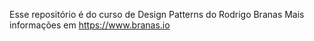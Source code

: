 Esse repositório é do curso de Design Patterns do Rodrigo Branas
Mais informações em https://www.branas.io
